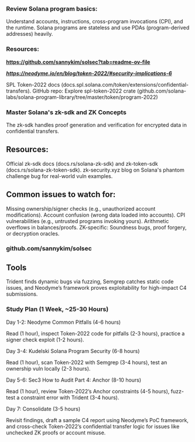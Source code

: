 ### Review Solana program basics: 
Understand accounts, instructions, cross-program invocations (CPI), and the runtime. Solana programs are stateless and use PDAs (program-derived addresses) heavily.

### Resources:
**https://github.com/sannykim/solsec?tab=readme-ov-file**

***https://neodyme.io/en/blog/token-2022/#security-implications-6***

SPL Token-2022 docs (docs.spl.solana.com/token/extensions/confidential-transfers).
GitHub repo: Explore spl-token-2022 crate (github.com/solana-labs/solana-program-library/tree/master/token/program-2022)

### Master Solana's zk-sdk and ZK Concepts
The zk-sdk handles proof generation and verification for encrypted data in confidential transfers.

## Resources:

Official zk-sdk docs (docs.rs/solana-zk-sdk) and zk-token-sdk (docs.rs/solana-zk-token-sdk).
zk-security.xyz blog on Solana's phantom challenge bug for real-world vuln examples.

## Common issues to watch for:

Missing ownership/signer checks (e.g., unauthorized account modifications).
Account confusion (wrong data loaded into accounts).
CPI vulnerabilities (e.g., untrusted programs invoking yours).
Arithmetic overflows in balances/proofs.
ZK-specific: Soundness bugs, proof forgery, or decryption oracles.

### github.com/sannykim/solsec

## Tools
Trident finds dynamic bugs via fuzzing, Semgrep catches static code issues, and Neodyme’s framework proves exploitability for high-impact C4 submissions.

### Study Plan (1 Week, ~25-30 Hours)

Day 1-2: Neodyme Common Pitfalls (4-6 hours)

Read (1 hour), inspect Token-2022 code for pitfalls (2-3 hours), practice a signer check exploit (1-2 hours).


Day 3-4: Kudelski Solana Program Security (6-8 hours)

Read (1 hour), scan Token-2022 with Semgrep (3-4 hours), test an ownership vuln locally (2-3 hours).


Day 5-6: Sec3 How to Audit Part 4: Anchor (8-10 hours)

Read (1 hour), review Token-2022’s Anchor constraints (4-5 hours), fuzz-test a constraint error with Trident (3-4 hours).


Day 7: Consolidate (3-5 hours)

Revisit findings, draft a sample C4 report using Neodyme’s PoC framework, and cross-check Token-2022’s confidential transfer logic for issues like unchecked ZK proofs or account misuse.